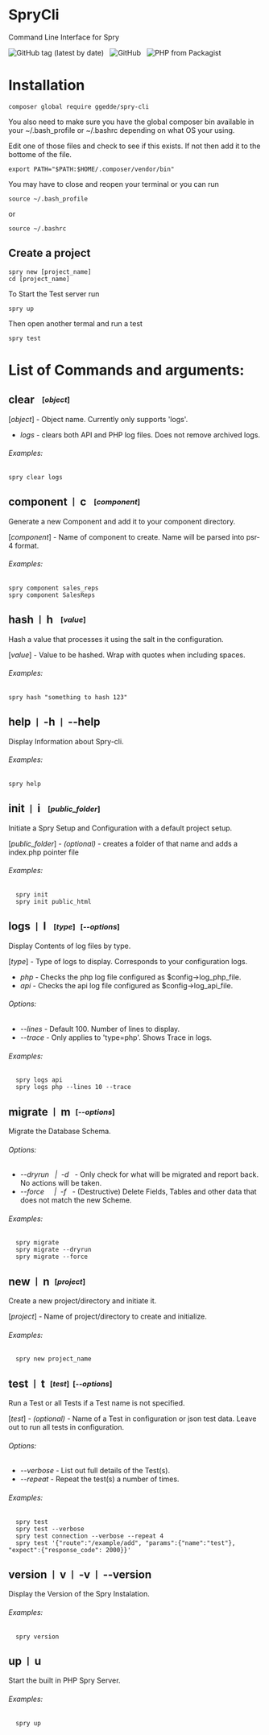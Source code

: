 # SpryCli
Command Line Interface for Spry

![GitHub tag (latest by date)](https://img.shields.io/github/v/tag/ggedde/spry-cli) &nbsp; ![GitHub](https://img.shields.io/github/license/ggedde/spry?label=license) &nbsp; ![PHP from Packagist](https://img.shields.io/packagist/php-v/ggedde/spry)

# Installation

```
composer global require ggedde/spry-cli
```

You also need to make sure you have the global composer bin available in your ~/.bash_profile or ~/.bashrc depending on what OS your using.

Edit one of those files and check to see if this exists.  If not then add it to the bottome of the file.

	export PATH="$PATH:$HOME/.composer/vendor/bin"

You may have to close and reopen your terminal or you can run

	source ~/.bash_profile
or

	source ~/.bashrc



## Create a project

	spry new [project_name]
	cd [project_name]

To Start the Test server run

	spry up

Then open another termal and run a test

	spry test


# List of Commands and arguments:

## **clear** &nbsp; <sub><sup>[*object*]</sup></sub>

[*object*] - Object name. Currently only supports 'logs'.
- *logs* - clears both API and PHP log files. Does not remove archived logs.

###### *Examples:*

	spry clear logs

## **component** &nbsp;<sub><sup>|</sup></sub>&nbsp; **c** &nbsp; <sub><sup>[*component*]</sup></sub>
Generate a new Component and add it to your component directory.

[*component*] - Name of component to create. Name will be parsed into psr-4 format.

###### *Examples:*

	spry component sales_reps
	spry component SalesReps

## **hash** &nbsp;<sub><sup>|</sup></sub>&nbsp; **h** &nbsp; <sub><sup>[*value*]</sup></sub>
Hash a value that processes it using the salt in the configuration.

[*value*] - Value to be hashed.  Wrap with quotes when including spaces.

###### *Examples:*

	spry hash "something to hash 123"

## **help** &nbsp;<sub><sup>|</sup></sub>&nbsp; **-h** &nbsp;<sub><sup>|</sup></sub>&nbsp; **--help**  
Display Information about Spry-cli.

###### *Examples:*

	spry help

## **init** &nbsp;<sub><sup>|</sup></sub>&nbsp; **i** &nbsp; <sub><sup>[*public_folder*]</sup></sub>
Initiate a Spry Setup and Configuration with a default project setup.

[*public_folder*] - *(optional)* -  creates a folder of that name and adds a index.php pointer file

###### *Examples:*

	  spry init
	  spry init public_html

## **logs** &nbsp;<sub><sup>|</sup></sub>&nbsp; **l** &nbsp; <sub><sup>[*type*]</sup></sub> &nbsp;<sub><sup>[*--options*]</sup></sub>
Display Contents of log files by type.

[*type*] - Type of logs to display. Corresponds to your configuration logs.
- *php* - Checks the php log file configured as $config->log_php_file.
- *api* - Checks the api log file configured as $config->log_api_file.

###### *Options:*
  - *--lines* - Default 100.  Number of lines to display.
  - *--trace* - Only applies to 'type=php'. Shows Trace in logs.

###### *Examples:*

	  spry logs api
	  spry logs php --lines 10 --trace

## **migrate** &nbsp;<sub><sup>|</sup></sub>&nbsp; **m** &nbsp;<sub><sup>[*--options*]</sup></sub>
Migrate the Database Schema.

###### *Options:*
  - *--dryrun &nbsp; | &nbsp;-d* &nbsp; - Only check for what will be migrated and report back. No actions will be taken.
  - *--force &nbsp; &nbsp; | &nbsp;-f* &nbsp; - (Destructive) Delete Fields, Tables and other data that does not match the new Scheme.

###### *Examples:*

	  spry migrate
	  spry migrate --dryrun
	  spry migrate --force

## **new** &nbsp;<sub><sup>|</sup></sub>&nbsp; **n** &nbsp;<sub><sup>[*project*]</sup></sub>
Create a new project/directory and initiate it.

[*project*] -  Name of project/directory to create and initialize.

###### *Examples:*

	  spry new project_name

## **test** &nbsp;<sub><sup>|</sup></sub>&nbsp; **t** &nbsp;<sub><sup>[*test*] &nbsp;[*--options*]</sup></sub>
Run a Test or all Tests if a Test name is not specified.

[*test*] - *(optional)* - Name of a Test in configuration or json test data.  Leave out to run all tests in configuration.

###### *Options:*
  - *--verbose* - List out full details of the Test(s).
  - *--repeat* - Repeat the test(s) a number of times.

###### *Examples:*   

	  spry test
	  spry test --verbose
	  spry test connection --verbose --repeat 4
	  spry test '{"route":"/example/add", "params":{"name":"test"}, "expect":{"response_code": 2000}}'

## **version** &nbsp;<sub><sup>|</sup></sub>&nbsp; **v** &nbsp;<sub><sup>|</sup></sub>&nbsp; **-v** &nbsp;<sub><sup>|</sup></sub>&nbsp; **--version**  
Display the Version of the Spry Instalation.

###### *Examples:*

	  spry version

## **up** &nbsp;<sub><sup>|</sup></sub>&nbsp; **u**
Start the built in PHP Spry Server.

###### *Examples:*

	  spry up
